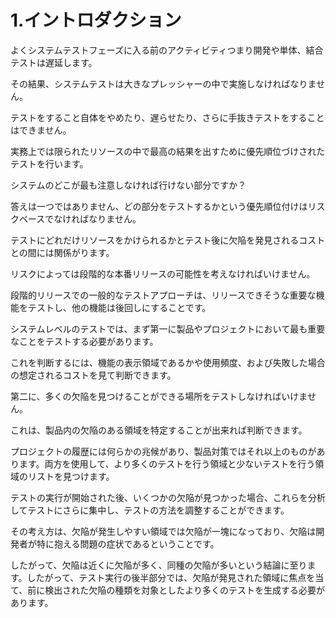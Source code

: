 # 1.イントロダクション

よくシステムテストフェーズに入る前のアクティビティつまり開発や単体、結合テストは遅延します。

その結果、システムテストは大きなプレッシャーの中で実施しなければなりません。

テストをすること自体をやめたり、遅らせたり、さらに手抜きテストをすることはできません。

実務上では限られたリソースの中で最高の結果を出すために優先順位づけされたテストを行います。

システムのどこが最も注意しなければ行けない部分ですか？

答えは一つではありません、どの部分をテストするかという優先順位付けはリスクベースでなければなりません。

テストにどれだけリソースをかけられるかとテスト後に欠陥を発見されるコストとの間には関係がります。

リスクによっては段階的な本番リリースの可能性を考えなければいけません。

段階的リリースでの一般的なテストアプローチは、リリースできそうな重要な機能をテストし、他の機能は後回しにすることです。

システムレベルのテストでは、まず第一に製品やプロジェクトにおいて最も重要なことをテストする必要があります。

これを判断するには、機能の表示領域であるかや使用頻度、および失敗した場合の想定されるコストを見て判断できます。

第二に、多くの欠陥を見つけることができる場所をテストしなければいけません。

これは、製品内の欠陥のある領域を特定することが出来れば判断できます。

プロジェクトの履歴には何らかの兆候があり、製品対策ではそれ以上のものがあります。両方を使用して、より多くのテストを行う領域と少ないテストを行う領域のリストを見つけます。

テストの実行が開始された後、いくつかの欠陥が見つかった場合、これらを分析してテストにさらに集中し、テストの方法を調整することができます。

その考え方は、欠陥が発生しやすい領域では欠陥が一塊になっており、欠陥は開発者が特に抱える問題の症状であるということです。

したがって、欠陥は近くに欠陥が多く、同種の欠陥が多いという結論に至ります。したがって、テスト実行の後半部分では、欠陥が発見された領域に焦点を当て、前に検出された欠陥の種類を対象としたより多くのテストを生成する必要があります。

